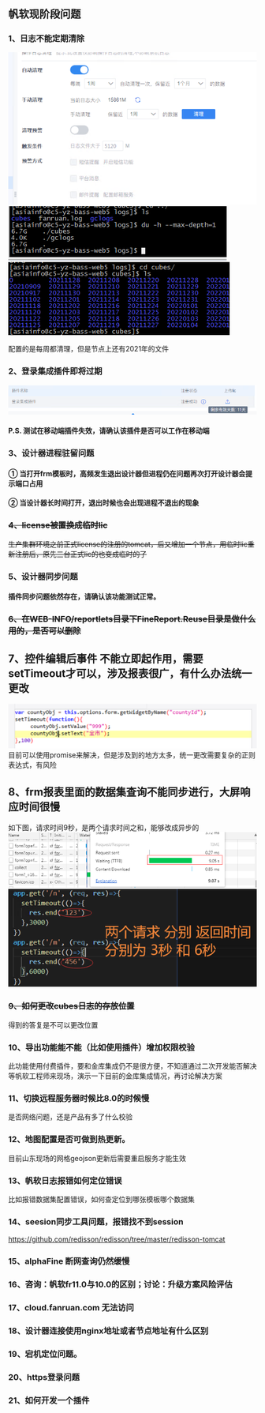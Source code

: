 ## 帆软现阶段问题
### 1、日志不能定期清除
![image](../static/img/fr日志清理.png)
![image](../static/img/fr日志清理2.png)
![image](../static/img/fr日志清理3.png)

配置的是每周都清理，但是节点上还有2021年的文件
### 2、登录集成插件即将过期
![image](../static/img/fr单点登录.png)
#### P.S. 测试在移动端插件失效，请确认该插件是否可以工作在移动端

### 3、设计器进程驻留问题
#### ① 当打开frm模板时，高频发生退出设计器但进程仍在问题再次打开设计器会提示端口占用
#### ② 当设计器长时间打开，退出时候也会出现进程不退出的现象

### ~~4、license被置换成临时lic~~
~~生产集群环境之前正式license的注册的tomcat，后又增加一个节点，用临时lic重新注册后，原先三台正式lic的也变成临时的了~~

### 5、设计器同步问题
#### 插件同步问题依然存在，请确认该功能测试正常。

### ~~6、在WEB-INFO/reportlets目录下FineReport.Reuse目录是做什么用的，是否可以删除~~
## 7、控件编辑后事件 不能立即起作用，需要setTimeout才可以，涉及报表很广，有什么办法统一更改
![image](../static/img/控件级联.png)
目前可以使用promise来解决，但是涉及到的地方太多，统一更改需要复杂的正则表达式，有风险
## 8、frm报表里面的数据集查询不能同步进行，大屏响应时间很慢
如下图，请求时间9秒，是两个请求时间之和，能够改成异步的
![image](../static/img/frm%E6%9F%A5%E8%AF%A2%E6%97%B6%E9%97%B4.png)
![image](../static/img/%E5%90%8E%E5%8F%B0%E8%AF%B7%E6%B1%82%E6%97%B6%E9%97%B4.png)
### ~~9、如何更改cubes日志的存放位置~~
得到的答复是不可以更改位置
### 10、导出功能能不能（比如使用插件）增加权限校验
此功能使用付费插件，要和金库集成仍不是很方便，不知道通过二次开发能否解决
等帆软工程师来现场，演示一下目前的金库集成情况，再讨论解决方案
### 11、切换远程服务器时候比8.0的时候慢
是否网络问题，还是产品有多了什么校验
### 12、地图配置是否可做到热更新。
目前山东现场的网格geojson更新后需要重启服务才能生效
### 13、帆软日志报错如何定位错误
比如报错数据集配置错误，如何查定位到哪张模板哪个数据集

### 14、seesion同步工具问题，报错找不到session 
https://github.com/redisson/redisson/tree/master/redisson-tomcat

### 15、alphaFine 断网查询仍然缓慢

### 16、咨询：帆软fr11.0与10.0的区别；讨论：升级方案风险评估

### 17、cloud.fanruan.com 无法访问
### 18、设计器连接使用nginx地址或者节点地址有什么区别
### 19、宕机定位问题。
### 20、https登录问题
### 21、如何开发一个插件


